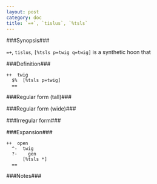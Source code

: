 ```yaml
---
layout: post
category: doc
title: `=+`, `tislus`, `%tsls`
---
```


###Synopsis###

`=+`, `tislus`, `[%tsls p=twig q=twig]` is a synthetic hoon that

###Definition###

    ++  twig  
      $%  [%tsls p=twig]
      ==

###Regular form (tall)###

###Regular form (wide)###

###Irregular form###

###Expansion###
    
    ++  open
      ^-  twig
      ?-    gen
          [%tsls *]
      ==

###Notes###

